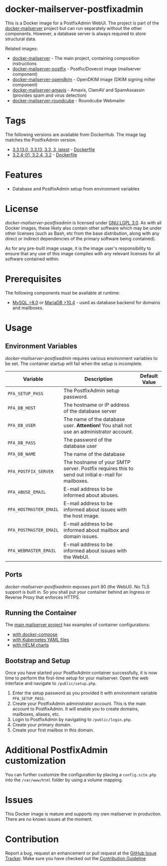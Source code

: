 # docker-mailserver-postfixadmin
This is a Docker image for a PostfixAdmin WebUI. The project is part of the 
[docker-mailserver](https://github.com/technicalguru/docker-mailserver) project but can run separately 
without the other components. However, a database server is always required to store structural data. 

Related images:
* [docker-mailserver](https://github.com/technicalguru/docker-mailserver) - The main project, containing composition instructions
* [docker-mailserver-postfix](https://github.com/technicalguru/docker-mailserver-postfix) - Postfix/Dovecot image (mailserver component)
* [docker-mailserver-opendkim](https://github.com/technicalguru/docker-mailserver-opendkim) - OpenDKIM image (DKIM signing milter component)
* [docker-mailserver-amavis](https://github.com/technicalguru/docker-mailserver-amavis) - Amavis, ClamAV and SpamAssassin (provides spam and virus detection)
* [docker-mailserver-roundcube](https://github.com/technicalguru/docker-mailserver-roundcube) - Roundcube Webmailer

# Tags
The following versions are available from DockerHub. The image tag matches the PostfixAdmin version.

* [3.3.13.0, 3.3.13, 3.3, 3, latest](https://hub.docker.com/repository/docker/technicalguru/mailserver-postfixadmin/tree/v3.3.13.0) - [Dockerfile](https://github.com/technicalguru/docker-mailserver-postfixadmin/blob/3.3.13.0/Dockerfile)
* [3.2.4-01, 3.2.4, 3.2](https://hub.docker.com/repository/docker/technicalguru/mailserver-postfixadmin/tree/v3.2.4-01) - [Dockerfile](https://github.com/technicalguru/docker-mailserver-postfixadmin/blob/3.2.4-01/Dockerfile)

# Features
* Database and PostfixAdmin setup from environment variables

# License
_docker-mailserver-postfixadmin_  is licensed under [GNU LGPL 3.0](LICENSE.md). As with all Docker images, these likely also contain other software which may be under other licenses (such as Bash, etc from the base distribution, along with any direct or indirect dependencies of the primary software being contained).

As for any pre-built image usage, it is the image user's responsibility to ensure that any use of this image complies with any relevant licenses for all software contained within.

# Prerequisites
The following components must be available at runtime:
* [MySQL >8.0](https://hub.docker.com/\_/mysql) or [MariaDB >10.4](https://hub.docker.com/\_/mariadb) - used as database backend for domains and mailboxes. 

# Usage

## Environment Variables
_docker-mailserver-postfixadmin_  requires various environment variables to be set. The container startup will fail when the setup is incomplete.

| **Variable** | **Description** | **Default Value** |
|------------|---------------|-----------------|
| `PFA_SETUP_PASS` | The PostfixAdmin setup password. |  |
| `PFA_DB_HOST` | The hostname or IP address of the database server |  |
| `PFA_DB_USER` | The name of the database user. **Attention!** You shall not use an administrator account. |  |
| `PFA_DB_PASS` | The password of the database user |  |
| `PFA_DB_NAME` | The name of the database | |
| `PFA_POSTFIX_SERVER` | The hostname of your SMTP server. Postfix requires this to send out initial e-mail for mailboxes. |  |
| `PFA_ABUSE_EMAIL` | E-mail address to be informed about abuses. |  |
| `PFA_HOSTMASTER_EMAIL` | E-mail address to be informed about issues with the host image. |  |
| `PFA_POSTMASTER_EMAIL` | E-mail address to be informed about mailbox and domain issues. |  |
| `PFA_WEBMASTER_EMAIL` | E-mail address to be informed about issues with the WebUI. |  |

## Ports
_docker-mailserver-postfixadmin_  exposes port 80 (the WebUI). No TLS support is built in. So you shall put your container behind an Ingress or Reverse Proxy that enforces HTTPS.

## Running the Container
The [main mailserver project](https://github.com/technicalguru/docker-mailserver) has examples of container configurations:
* [with docker-compose](https://github.com/technicalguru/docker-mailserver/tree/master/examples/docker-compose)
* [with Kubernetes YAML files](https://github.com/technicalguru/docker-mailserver/tree/master/examples/kubernetes)
* [with HELM charts](https://github.com/technicalguru/docker-mailserver/tree/master/examples/helm-charts)

## Bootstrap and Setup
Once you have started your PostfixAdmin container successfully, it is now time to perform the first-time setup for your mailserver. Open the web interface and navigate to `/public/setup.php`.

1. Enter the setup password as you provided it with environment variable `PFA_SETUP_PASS`.
1. Create your PostfixAdmin administrator account. This is the main account to PostfixAdmin. It will enable you to create domains, mailboxes, aliases, etc.
1. Login to PostfixAdmin by navigating to `/public/login.php`.
1. Create your primary domain.
1. Create your first mailbox in this domain.

# Additional PostfixAdmin customization
You can further customize the configuration by placing a `config.site.php` into the `/var/www/html` folder by using a volume mapping.

# Issues
This Docker image is mature and supports my own mailserver in production. There are no known issues at the moment.


# Contribution
Report a bug, request an enhancement or pull request at the [GitHub Issue Tracker](https://github.com/technicalguru/docker-mailserver-postfixadmin/issues). Make sure you have checked out the [Contribution Guideline](CONTRIBUTING.md)


